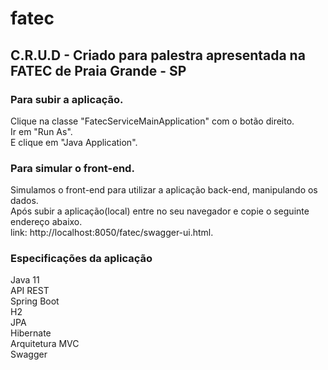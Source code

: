 # fatec

## C.R.U.D -  Criado para palestra apresentada na FATEC de Praia Grande - SP

### Para subir a aplicação.

Clique na classe "FatecServiceMainApplication" com o botão direito. <br>
Ir em "Run As". <br>
E clique em "Java Application". <br>

### Para simular o front-end.

Simulamos o front-end para utilizar a aplicação back-end, manipulando os dados.<br>
Após subir a aplicação(local) entre no seu navegador e copie o seguinte endereço abaixo.<br>
link: http://localhost:8050/fatec/swagger-ui.html.<br>

### Especificações da aplicação

Java 11<br>
API REST<br>
Spring Boot<br>
H2<br>
JPA<br>
Hibernate<br>
Arquitetura MVC<br>
Swagger<br>



